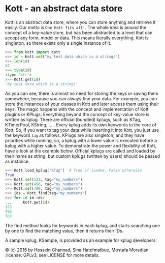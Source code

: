 # Kott - an abstract data store
Kott is an abstract data store, where you can store anything
and retrieve it easily. Our motto is `One Kott fits all!`.
The whole idea is around the concept of a key-value store, but
has been abstracted to a level that can accept any form, model or
data. This means literally everything. Kott is singleton, so there
exists only a single instance of it.

```py
>>> from kott import Kott
>>> id = Kott.set("my test data which is a string!")
>>> len(id)
32
>>> type(id)
<type 'str'>
>>> Kott.get(id)
'my test data which is a string!'
```

As you can see, there is almost no need for storing the keys or
saving them somewhere, because you can always find your data.
For example, you can store the instances of your classes in Kott
and later access them using their keys. The magic happens with
the concept and implementation of Kott plugins or KPlugs.
Everything beyond the concept of key-value store is written
as kplug. There are official (bundled) kplugs, such as KTag,
KTimerPool, KString, ... . Every kplug adds its own keywords
to the core of Kott. So, if you want to tag your data while
inserting it into Kott, you just use the keyword `tag` as follows.
KPlugs are also singleton, and they have priorities while running,
so, a kplug with a lower value is executed before a kplug with a
higher value. To demonstrate the power and flexibility of Kott,
have a look at the example below. Official kplugs are called and
loaded by their name as string, but custom kplugs (written by users)
should be passed as instance.

```py
>>> Kott.load_kplug("KTag")  # True if loaded, False otherwise
True
>>> Kott.set(123, tag="my_numbers")
>>> Kott.set(456, tag="my_numbers")
>>> Kott.set(789, tag="my_numbers")
>>> ids = Kott.find(tag="my_numbers")
>>> for id in ids:
...     Kott.get(id)
123
456
789
```

The find method looks for keywords in each kplug, and starts searching
one by one to find the matching value, then it returns their IDs.

A sample kplug, KSample, is provided as an example for kplug developers.

:copyright: (c) 2016 by Hossein Ghannad, Sina Hatefmatbue, Mostafa Moradian
:license: GPLv3, see LICENSE for more details.